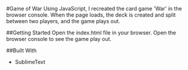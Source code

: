 #Game of War
Using JavaScript, I recreated the card game 'War' in the browser console. When the page loads, the deck is created and split between two players, and the game plays out.

##Getting Started
Open the index.html file in your browser. Open the browser console to see the game play out.

##Built With
* SublimeText
